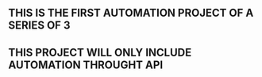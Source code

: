 ## THIS IS THE FIRST AUTOMATION PROJECT OF A SERIES OF 3
## THIS PROJECT WILL ONLY INCLUDE AUTOMATION THROUGHT API
